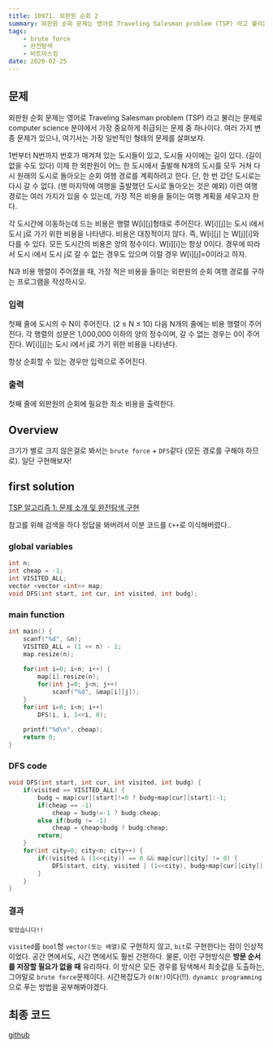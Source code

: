 ```yaml
---
title: 10971. 외판원 순회 2
summary: 외판원 순회 문제는 영어로 Traveling Salesman problem (TSP) 라고 불리는 문제로 computer science 분야에서 가장 중요하게 취급되는 문제 중 하나이다. 여러 가지 변종 문제가 있으나, 여기서는 가장 일반적인 형태의 문제를 살펴보자.
tags:
    - brute force
    - 완전탐색
    - 비트마스킹
date: 2020-02-25
---
```

## 문제

외판원 순회 문제는 영어로 Traveling Salesman problem (TSP) 라고 불리는 문제로 computer science 분야에서 가장 중요하게 취급되는 문제 중 하나이다. 여러 가지 변종 문제가 있으나, 여기서는 가장 일반적인 형태의 문제를 살펴보자.

1번부터 N번까지 번호가 매겨져 있는 도시들이 있고, 도시들 사이에는 길이 있다. (길이 없을 수도 있다) 이제 한 외판원이 어느 한 도시에서 출발해 N개의 도시를 모두 거쳐 다시 원래의 도시로 돌아오는 순회 여행 경로를 계획하려고 한다. 단, 한 번 갔던 도시로는 다시 갈 수 없다. (맨 마지막에 여행을 출발했던 도시로 돌아오는 것은 예외) 이런 여행 경로는 여러 가지가 있을 수 있는데, 가장 적은 비용을 들이는 여행 계획을 세우고자 한다.

각 도시간에 이동하는데 드는 비용은 행렬 W[i][j]형태로 주어진다. W[i][j]는 도시 i에서 도시 j로 가기 위한 비용을 나타낸다. 비용은 대칭적이지 않다. 즉, W[i][j] 는 W[j][i]와 다를 수 있다. 모든 도시간의 비용은 양의 정수이다. W[i][i]는 항상 0이다. 경우에 따라서 도시 i에서 도시 j로 갈 수 없는 경우도 있으며 이럴 경우 W[i][j]=0이라고 하자.

N과 비용 행렬이 주어졌을 때, 가장 적은 비용을 들이는 외판원의 순회 여행 경로를 구하는 프로그램을 작성하시오.

### 입력

첫째 줄에 도시의 수 N이 주어진다. (2 ≤ N ≤ 10) 다음 N개의 줄에는 비용 행렬이 주어진다. 각 행렬의 성분은 1,000,000 이하의 양의 정수이며, 갈 수 없는 경우는 0이 주어진다. W[i][j]는 도시 i에서 j로 가기 위한 비용을 나타낸다.

항상 순회할 수 있는 경우만 입력으로 주어진다.

### 출력

첫째 줄에 외판원의 순회에 필요한 최소 비용을 출력한다.

## Overview

크기가 별로 크지 않은걸로 봐서는 `brute force` + `DFS`같다 (모든 경로를 구해야 하므로). 일단 구현해보자!

## first solution

[TSP 알고리즘 1: 문제 소개 및 완전탐색 구현](https://shoark7.github.io/programming/algorithm/introduction-to-tsp-and-solve-with-exhasutive-search)

참고를 위해 검색을 하다 정답을 봐버려서 이분 코드를 `C++`로 이식해버렸다..
### global variables
```cpp
int n;
int cheap = -1;
int VISITED_ALL;
vector <vector <int>> map;
void DFS(int start, int cur, int visited, int budg);
```
### main function
```cpp
int main() {
    scanf("%d", &n);
    VISITED_ALL = (1 << n) - 1;
    map.resize(n);
        
    for(int i=0; i<n; i++) {
        map[i].resize(n);
        for(int j=0; j<n; j++)
            scanf("%d", &map[i][j]);
    }
    for(int i=0; i<n; i++)
        DFS(i, i, 1<<i, 0);
    
    printf("%d\n", cheap);
    return 0;
}
```
### DFS code
```cpp
void DFS(int start, int cur, int visited, int budg) {
    if(visited == VISITED_ALL) {
        budg = map[cur][start]!=0 ? budg+map[cur][start]:-1;
        if(cheap == -1)
            cheap = budg!=-1 ? budg:cheap;
        else if(budg != -1)
            cheap = cheap>budg ? budg:cheap;
        return;
    }
    for(int city=0; city<n; city++) {
        if((visited & (1<<city)) == 0 && map[cur][city] != 0) {
            DFS(start, city, visited | (1<<city), budg+map[cur][city]);
        }
    }
}
```
### 결과
`맞았습니다!!`

`visited`를 `bool`형 `vector(또는 배열)`로 구현하지 않고, `bit`로 구현한다는 점이 인상적이었다. 공간 면에서도, 시간 면에서도 훨씬 간편하다. 물론, 이런 구현방식은 **방문 순서를 저장할 필요가 없을 때** 유리하다. 이 방식은 모든 경우를 탐색해서 최솟값을 도출하는, 그야말로 `brute force`문제이다. 시간복잡도가 `O(N!)`이다(!!). `dynamic programming`으로 푸는 방법을 공부해봐야겠다.

## 최종 코드
[github](https://github.com/shinjawkwang/bojPractice/blob/master/brute_force/10971.cpp)